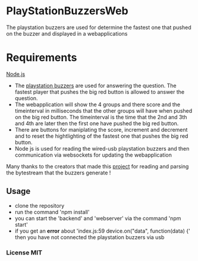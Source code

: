 # PlayStationBuzzersWeb
The playstation buzzers are used for determine the fastest one that pushed on the buzzer and displayed in a webapplications

# Requirements
[Node.js](https://www.google.com/search?q=node+js&oq=node+js&aqs=chrome..69i57j69i60l2j0l3.1470j0j7&sourceid=chrome&ie=UTF-8)

- The [playstation buzzers](https://en.wikipedia.org/wiki/File:Buzz_Buzzer.jpg) are used for answering the question. The fastest player that pushes the big red button is allowed to answer the question.
- The webapplication will show the 4 groups and there score and the timeinterval in milliseconds that the other groups will have when pushed on the big red button. The timeinterval is the time that the 2nd and 3th and 4th are later then the first one have pushed the big red button.
- There are buttons for maniplating the score, increment and decrement and to reset the hightlighting of the fastest one that pushes the big red button.
- Node js is used for reading the wired-usb playstation buzzers and then communication via websockets for updating the webapplication

Many thanks to the creators that made this [project](https://www.hakantuncer.com/2016/09/07/creating-an-online-quiz-game-using-node-dot-js) for reading and parsing the bytestream that the buzzers generate !


## Usage

- clone the repository
- run the command 'npm install'
- you can start the 'backend' and 'webserver' via the command 'npm start'
- if you get an **error** about 'index.js:59 device.on("data", function(data) {' then you have not connected the playstation buzzers via usb

### License MIT
